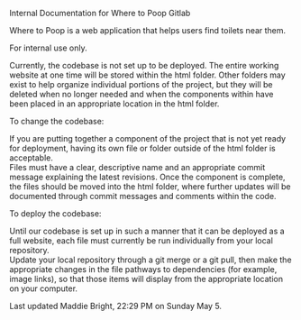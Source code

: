 Internal Documentation for Where to Poop Gitlab

Where to Poop is a web application that helps users find toilets near them.

For internal use only.

Currently, the codebase is not set up to be deployed.  The entire working website 
at one time will be stored within the html folder.  Other folders may exist to help 
organize individual portions of the project, but they will be deleted when no 
longer needed and when the components within have been placed in an appropriate 
location in the html folder.

To change the codebase:

If you are putting together a component of the project that is not yet ready for 
deployment, having its own file or folder outside of the html folder is acceptable.  
Files must have a clear, descriptive name and an appropriate commit message 
explaining the latest revisions.  Once the component is complete, the files should 
be moved into the html folder, where further updates will be documented through 
commit messages and comments within the code.

To deploy the codebase:

Until our codebase is set up in such a manner that it can be deployed as a full 
website, each file must currently be run individually from your local repository.  
Update your local repository through a git merge or a git pull, then make the 
appropriate changes in the file pathways to dependencies (for example, image 
links), so that those items will display from the appropriate location on your 
computer.

Last updated Maddie Bright, 22:29 PM on Sunday May 5.
